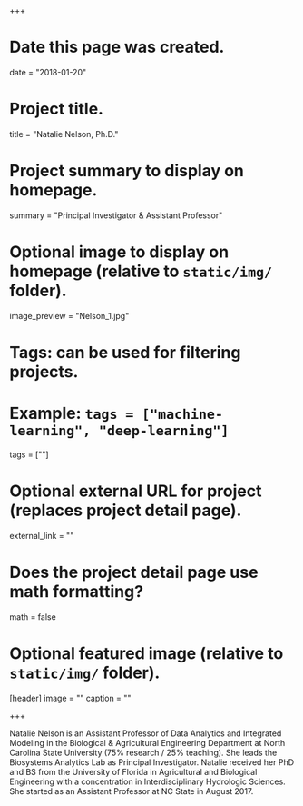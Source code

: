 +++
# Date this page was created.
date = "2018-01-20"

# Project title.
title = "Natalie Nelson, Ph.D."

# Project summary to display on homepage.
summary = "Principal Investigator & Assistant Professor"

# Optional image to display on homepage (relative to `static/img/` folder).
image_preview = "Nelson_1.jpg"

# Tags: can be used for filtering projects.
# Example: `tags = ["machine-learning", "deep-learning"]`
tags = [""]

# Optional external URL for project (replaces project detail page).
external_link = ""

# Does the project detail page use math formatting?
math = false

# Optional featured image (relative to `static/img/` folder).
[header]
image = ""
caption = ""

+++

Natalie Nelson is an Assistant Professor of Data Analytics and Integrated Modeling in the Biological & Agricultural Engineering Department at North Carolina State University (75% research / 25% teaching). She leads the Biosystems Analytics Lab as Principal Investigator. Natalie received her PhD and BS from the University of Florida in Agricultural and Biological Engineering with a concentration in Interdisciplinary Hydrologic Sciences. She started as an Assistant Professor at NC State in August 2017.